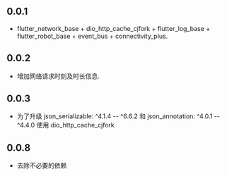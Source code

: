 ## 0.0.1

* flutter_network_base + dio_http_cache_cjfork + flutter_log_base + flutter_robot_base + event_bus + connectivity_plus.

## 0.0.2

* 增加网络请求时刻及时长信息.


## 0.0.3

* 为了升级 json_serializable: ^4.1.4 -- ^6.6.2 和 json_annotation: ^4.0.1 --^4.4.0 使用 dio_http_cache_cjfork


## 0.0.8

* 去除不必要的依赖